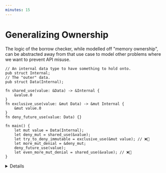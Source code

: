 ```yaml
---
minutes: 15
---
```


# Generalizing Ownership

The logic of the borrow checker, while modelled off "memory ownership", can be
abstracted away from that use case to model other problems where we want to
prevent API misuse.

```rust,editable,compile_fail
// An internal data type to have something to hold onto.
pub struct Internal;
// The "outer" data.
pub struct Data(Internal);

fn shared_use(value: &Data) -> &Internal {
    &value.0
}
fn exclusive_use(value: &mut Data) -> &mut Internal {
    &mut value.0
}
fn deny_future_use(value: Data) {}

fn main() {
    let mut value = Data(Internal);
    let deny_mut = shared_use(&value);
    let try_to_deny_immutable = exclusive_use(&mut value); // ❌🔨
    let more_mut_denial = &deny_mut;
    deny_future_use(value);
    let even_more_mut_denial = shared_use(&value); // ❌🔨
}
```

<details>

- This example re-frames the borrow checker rules away from references and
  towards semantic meaning in non-memory-safety settings. Nothing is being
  mutated, nothing is being sent across threads.

- When a new feature is introduced to users, it is often done so with a specific
  idea of what it will be used for.

  Over time, users may develop ways of using that feature in ways that may have
  not been foreseen.

  In 2004, Java 5 introduced Generics with the
  [main stated purpose of enabling type safe collections](https://jcp.org/en/jsr/detail?id=14).

  Since then, users and developers of the language expanded the use of generics
  to other areas of type safe API design. <!-- TODO: Reference how this was adopted -->

  What we aim to do here is similar: The borrow checker, after being introduced
  to people with the purpose of avoiding use-after-free and data races, is being
  used to model things that have nothing to do with preventing those classes of
  misuse.

- To use the borrow checker as a problem solving tool, we will need to "forget"
  that the original purpose of it is to prevent mutable aliasing in the context
  of preventing use-after-frees and data races, instead imagining and working
  within situations where the rules are the same but the meaning is slightly
  different.

- In rust's borrow checker we have access to three different ways of "taking" a
  value:

  <!-- TODO: actually link to the RAII section when it has been merged. -->
  - Owned value `T`. Very permissive case, to the point where mutability can be
    re-set, but demands that nothing else is using it in any context and drops
    the value when scope ends (unless that scope returns this value) (see:
    RAII.)

  - Mutable Reference `&mut T`. While holding onto a mutable reference we can
    still "dispatch" to methods and functions that take an immutable, shared
    reference of the value but only as long as we're not aliasing immutable,
    shared references to related data "after" that dispatch.

  - Shared Reference `&T`. Allows aliasing but prevents mutable access while any
    of these exist. We can't "dispatch" to methods and functions that take
    mutable references when all we have is a shared reference.

- Remember that every `&T` and `&mut T` has a lifetime, just one the user
  doesn't have to annotate or think about most of the time. We get to avoid
  annotating a lot of lifetimes because the rust compiler can elide the majority
  of them. See: [Lifetime Elision](../../../lifetimes/lifetime-elision.md).

</details>
